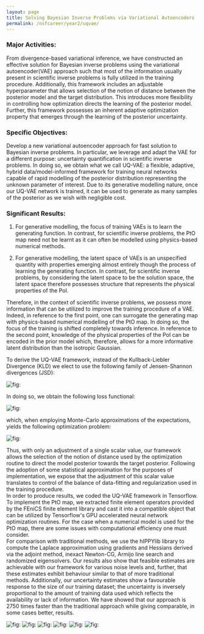 ```yaml
---
layout: page
title: Solving Bayesian Inverse Problems via Variational Autoencoders
permalink: /nsfcareer/year2/uqvae/
---
```


### Major Activities:
From divergence-based variational inference, we have constructed an
effective solution for Bayesian inverse problems using the variational
autoencoder(VAE) approach such that most of the information usually
present in scientific inverse problems is fully utilized in the training
procedure. Additionally, this framework includes an adjustable
hyperparameter that allows selection of the notion of distance between
the posterior model and the target distribution. This introduces more
flexibility in controlling how optimization directs the learning of the
posterior model. Further, this framework possesses an inherent adaptive
optimization property that emerges through the learning of the posterior
uncertainty.

### Specific Objectives:
Develop a new variational autoencoder approach for fast solution to
Bayesian inverse problems. In particular, we leverage and adapt the VAE
for a different purpose: uncertainty quantification in scientific
inverse problems. In doing so, we obtain what we call UQ-VAE: a
flexible, adaptive, hybrid data/model-informed framework for training
neural networks capable of rapid modelling of the posterior distribution
representing the unknown parameter of interest. Due to its generative
modelling nature, once our UQ-VAE network is trained, it can be used to
generate as many samples of the posterior as we wish with negligible
cost.

### Significant Results:

1.  For generative modelling, the focus of training VAEs is to learn the
    generating function. In contrast, for scientific inverse problems,
    the PtO map need not be learnt as it can often be modelled using
    physics-based numerical methods.

2.  For generative modelling, the latent space of VAEs is an unspecified
    quantity with properties emerging almost entirely though the process
    of learning the generating function. In contrast, for scientific
    inverse problems, by considering the latent space to be the solution
    space, the latent space therefore possesses structure that
    represents the physical properties of the PoI.

Therefore, in the context of scientific inverse problems, we possess
more information that can be utilized to improve the training procedure
of a VAE. Indeed, in reference to the first point, one can surrogate the
generating map with physics-based numerical modelling of the PtO map. In
doing so, the focus of the training is shifted completely towards
inference. In reference to the second point, knowledge of the physical
properties of the PoI can be encoded in the prior model which,
therefore, allows for a more informative latent distribution than the
isotropic Gaussian.

To derive the UQ-VAE framework, instead of the Kullback-Liebler Divergence (KLD)
we elect to use the following family of Jensen-Shannon divergences (JSD):

![](/assets/figures/hwan/js_family.png "fig:")

In doing so, we obtain the following loss functional:

![](/assets/figures/hwan/loss_functional.png "fig:")

which, when employing Monte-Carlo approximations of the expectations, yields
the following optimization problem:

![](/assets/figures/hwan/opt_problem.png "fig:")

Thus, with only an adjustment of a single scalar value,
our framework allows the selection of the notion of distance used by the
optimization routine to direct the model posterior towards the target
posterior. Following the adoption of some statistical approximation for
the purposes of implementation, we expose that the adjustment of this
scalar value translates to control of the balance of data-fitting and
regularization used in the training procedure.\
In order to produce results, we coded the UQ-VAE framework in
Tensorflow. To implement the PtO map, we extracted finite element
operators provided by the FEniCS finite element library
and cast it into a compatible object that can be
utilized by Tensorflow's GPU accelerated neural network optimization
routines. For the case when a numerical model is used for the PtO map,
there are some issues with computational efficiency one must consider.\
For comparison with traditional methods, we use the hIPPYlib library to
compute the Laplace approximation using gradients and Hessians derived
via the adjoint method, inexact Newton-CG, Armijo line search and
randomized eigensolvers. Our results also show that feasible estimates
are achievable with our framework for various noise levels and, further,
that these estimates exhibit behaviour similar to that of more
traditional methods. Additionally, our uncertainty estimates show a
favourable response to the size of our training dataset; the uncertainty
is inversely proportional to the amount of training data used which
reflects the availability or lack of information. We have showed that
our approach is 2750 times faster than the traditional approach while
giving comparable, in some cases better, results.

![](/assets/figures/hwan/ns0_m500.png "fig:")
![](/assets/figures/hwan/ns0_m1000.png "fig:")
![](/assets/figures/hwan/ns0_m5000.png "fig:")
![](/assets/figures/hwan/ns1_m500.png "fig:")
![](/assets/figures/hwan/ns1_m1000.png "fig:")
![](/assets/figures/hwan/ns1_m5000.png "fig:")

